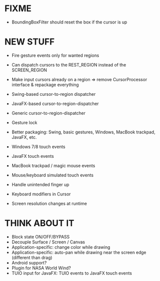 # FIXME

* BoundingBoxFilter should reset the box if the cursor is up

# NEW STUFF

* Fire gesture events only for wanted regions
* Can dispatch cursors to the REST_REGION instead of the SCREEN_REGION
* Make input cursors already on a region => remove CursorProcessor interface & repackage everything

* Swing-based cursor-to-region dispatcher
* JavaFX-based cursor-to-region-dispatcher
* Generic cursor-to-region-dispatcher
* Gesture lock
* Better packaging: Swing, basic gestures, Windows, MacBook trackpad, JavaFX, etc.
* Windows 7/8 touch events
* JavaFX touch events
* MacBook trackpad / magic mouse events
* Mouse/keyboard simulated touch events
* Handle unintended finger up
* Keyboard modifiers in Cursor
* Screen resolution changes at runtime

# THINK ABOUT IT

* Block state ON/OFF/BYPASS
* Decouple Surface / Screen / Canvas
* Application-specific: change color while drawing
* Application-specific: auto-pan while drawing near the screen edge (different than drag)
* Android support?
* Plugin for NASA World Wind?
* TUIO input for JavaFX: TUIO events to JavaFX touch events
